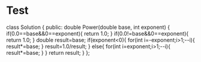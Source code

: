 # Test
class Solution {
public:
    double Power(double base, int exponent) {
    	if(0.0==base&&0==exponent){
            return 1.0;
        }
        if(0.0!=base&&0==exponent){
            return 1.0;
        }
        double result=base;
        if(exponent<0){
            for(int i=-exponent;i>1;--i){
                result*=base;
            }
            result=1.0/result;
        }
        else{
            for(int i=exponent;i>1;--i){
                result*=base;
            }
        }
        return result;
    }
};
